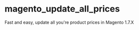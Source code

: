 magento_update_all_prices
=========================

Fast and easy, update all you're product prices in Magento 1.7.X
